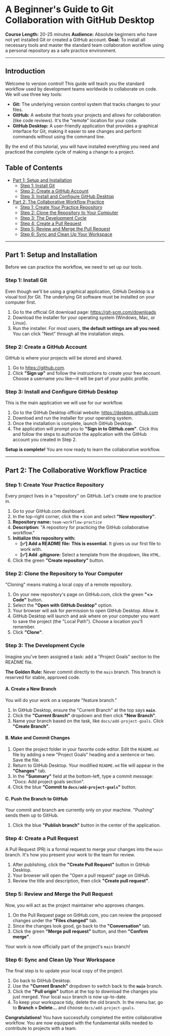 # A Beginner's Guide to Git Collaboration with GitHub Desktop

**Course Length:** 20-25 minutes
**Audience:** Absolute beginners who have not yet installed Git or created a GitHub account.
**Goal:** To install all necessary tools and master the standard team collaboration workflow using a personal repository as a safe practice environment.

---

## Introduction

Welcome to version control! This guide will teach you the standard workflow used by development teams worldwide to collaborate on code. We will use three key tools:

*   **Git:** The underlying version control system that tracks changes to your files.
*   **GitHub:** A website that hosts your projects and allows for collaboration (like code reviews). It's the "remote" location for your code.
*   **GitHub Desktop:** A user-friendly application that provides a graphical interface for Git, making it easier to see changes and perform commands without using the command line.

By the end of this tutorial, you will have installed everything you need and practiced the complete cycle of making a change to a project.

## Table of Contents

*   [Part 1: Setup and Installation](#part-1-setup-and-installation)
    *   [Step 1: Install Git](#step-1-install-git)
    *   [Step 2: Create a GitHub Account](#step-2-create-a-github-account)
    *   [Step 3: Install and Configure GitHub Desktop](#step-3-install-and-configure-github-desktop)
*   [Part 2: The Collaborative Workflow Practice](#part-2-the-collaborative-workflow-practice)
    *   [Step 1: Create Your Practice Repository](#step-1-create-your-practice-repository)
    *   [Step 2: Clone the Repository to Your Computer](#step-2-clone-the-repository-to-your-computer)
    *   [Step 3: The Development Cycle](#step-3-the-development-cycle)
    *   [Step 4: Create a Pull Request](#step-4-create-a-pull-request)
    *   [Step 5: Review and Merge the Pull Request](#step-5-review-and-merge-the-pull-request)
    *   [Step 6: Sync and Clean Up Your Workspace](#step-6-sync-and-clean-up-your-workspace)

---

## Part 1: Setup and Installation

Before we can practice the workflow, we need to set up our tools.

### Step 1: Install Git

Even though we'll be using a graphical application, GitHub Desktop is a visual tool *for* Git. The underlying Git software must be installed on your computer first.

1.  Go to the official Git download page: <a href="https://git-scm.com/downloads" target="_blank">https://git-scm.com/downloads</a>
2.  Download the installer for your operating system (Windows, Mac, or Linux).
3.  Run the installer. For most users, **the default settings are all you need**. You can click "Next" through all the installation steps.

### Step 2: Create a GitHub Account

GitHub is where your projects will be stored and shared.

1.  Go to <a href="https://github.com" target="_blank">https://github.com</a>.
2.  Click **"Sign up"** and follow the instructions to create your free account. Choose a username you like—it will be part of your public profile.

### Step 3: Install and Configure GitHub Desktop

This is the main application we will use for our workflow.

1.  Go to the GitHub Desktop official website: <a href="https://desktop.github.com" target="_blank">https://desktop.github.com</a>
2.  Download and run the installer for your operating system.
3.  Once the installation is complete, launch GitHub Desktop.
4.  The application will prompt you to **"Sign in to GitHub.com"**. Click this and follow the steps to authorize the application with the GitHub account you created in Step 2.

**Setup is complete!** You are now ready to learn the collaborative workflow.

---

## Part 2: The Collaborative Workflow Practice

### Step 1: Create Your Practice Repository

Every project lives in a "repository" on GitHub. Let's create one to practice in.

1.  Go to your GitHub.com dashboard.
2.  In the top-right corner, click the **`+`** icon and select **"New repository"**.
3.  **Repository name:** `team-workflow-practice`
4.  **Description:** "A repository for practicing the GitHub collaborative workflow."
5.  **Initialize this repository with:**
    *   **[✅] Add a README file:** **This is essential.** It gives us our first file to work with.
    *   **[✅] Add .gitignore:** Select a template from the dropdown, like `HTML`.
6.  Click the green **"Create repository"** button.

### Step 2: Clone the Repository to Your Computer

"Cloning" means making a local copy of a remote repository.

1.  On your new repository's page on GitHub.com, click the green **"<> Code"** button.
2.  Select the **"Open with GitHub Desktop"** option.
3.  Your browser will ask for permission to open GitHub Desktop. Allow it.
4.  GitHub Desktop will launch and ask where on your computer you want to save the project (the "Local Path"). Choose a location you'll remember.
5.  Click **"Clone"**.

### Step 3: The Development Cycle

Imagine you've been assigned a task: add a "Project Goals" section to the README file.

**The Golden Rule:** Never commit directly to the `main` branch. This branch is reserved for stable, approved code.

#### A. Create a New Branch

You will do your work on a separate "feature branch."

1.  In GitHub Desktop, ensure the "Current Branch" at the top says **`main`**.
2.  Click the **"Current Branch"** dropdown and then click **"New Branch"**.
3.  Name your branch based on the task, like `docs/add-project-goals`. Click **"Create Branch"**.

#### B. Make and Commit Changes

1.  Open the project folder in your favorite code editor. Edit the `README.md` file by adding a new "Project Goals" heading and a sentence or two. Save the file.
2.  Return to GitHub Desktop. Your modified `README.md` file will appear in the **"Changes"** tab.
3.  In the **"Summary"** field at the bottom-left, type a commit message: "Docs: Add project goals section".
4.  Click the blue **"Commit to `docs/add-project-goals`"** button.

#### C. Push the Branch to GitHub

Your commit and branch are currently only on your machine. "Pushing" sends them up to GitHub.

1.  Click the blue **"Publish branch"** button in the center of the application.

### Step 4: Create a Pull Request

A Pull Request (PR) is a formal request to merge your changes into the `main` branch. It's how you present your work to the team for review.

1.  After publishing, click the **"Create Pull Request"** button in GitHub Desktop.
2.  Your browser will open the "Open a pull request" page on GitHub.
3.  Review the title and description, then click **"Create pull request"**.

### Step 5: Review and Merge the Pull Request

Now, you will act as the project maintainer who approves changes.

1.  On the Pull Request page on GitHub.com, you can review the proposed changes under the **"Files changed"** tab.
2.  Since the changes look good, go back to the **"Conversation"** tab.
3.  Click the green **"Merge pull request"** button, and then **"Confirm merge"**.

Your work is now officially part of the project's `main` branch!

### Step 6: Sync and Clean Up Your Workspace

The final step is to update your local copy of the project.

1.  Go back to GitHub Desktop.
2.  Use the **"Current Branch"** dropdown to switch back to the **`main`** branch.
3.  Click the **"Pull origin"** button at the top to download the changes you just merged. Your local `main` branch is now up-to-date.
4.  To keep your workspace tidy, delete the old branch. In the menu bar, go to **Branch > Delete...** and choose `docs/add-project-goals`.

**Congratulations!** You have successfully completed the entire collaborative workflow. You are now equipped with the fundamental skills needed to contribute to projects with a team.
